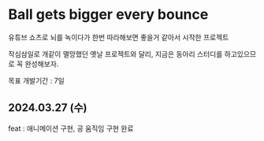 # Ball gets bigger every bounce

유튜브 쇼츠로 뇌를 녹이다가 한번 따라해보면 좋을거 같아서 시작한 프로젝트

작심삼일로 개같이 멸망했던 옛날 프로젝트와 달리, 지금은 동아리 스터디를 하고있으므로 꼭 완성해보자.

목표 개발기간 : 7일

## 2024.03.27 (수)

feat : 애니메이션 구현, 공 움직임 구현 완료
